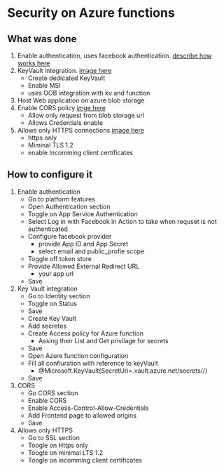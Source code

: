 # Security on Azure functions

## What was done

1. Enable authentication, uses facebook authentication. [describe how works here](https://pawelharacz.com/2019/12/30/authentication-in-azure-functions/)
1. KeyVault integration. [image here](https://github.com/PawelHaracz/25daysofserverless/blob/master/Day24/Pictures/KeyVaultIntegration.jpg)
    - Create dedicated KeyVault
    - Enable MSI
    - uses OOB integration with kv and function
1. Host Web application on azure blob storage
1. Enable CORS policy [imge here](https://github.com/PawelHaracz/25daysofserverless/blob/master/Day24/Pictures/CORS.jpg)
    - Allow only request from blob storage url
    - Allows Credentials enable
1. Allows only HTTPS connections [image here](https://github.com/PawelHaracz/25daysofserverless/blob/master/Day24/Pictures/HTTPs.jpg)
    - https only
    - Miminal TLS 1.2
    - enable Incomming client certificates

## How to configure it

1. Enable authentication
    - Go to platform features
    - Open Authentication section
    - Toggle on App Service Authentication
    - Select Log in with Facebook in Action to take when requset is not authenticated
    - Configure facebook provider
        - provide App ID and App Secret
        - select email and public_profie scope
    - Toggle off token store
    - Provide Allowed External Redirect URL
        - your app url
    - Save
1. Key Vault integration
    - Go to Identity section
    - Toggle on Status
    - Save
    - Create Key Vault
    - Add secretes
    - Create Access policy for Azure function
        - Assing their List and Get privilage for secrets
    - Save
    - Open Azure function configuration
    - Fill all confiuration with reference to keyVault
        - @Microsoft.KeyVault(SecretUri=<KeyVaultName>.vault.azure.net/secrets/<your-secret-name>/)
    - Save
1. CORS
    - Go CORS section
    - Enable CORS
    - Enable Access-Control-Allow-Credentials
    - Add Frontend page to allowed origins
    - Save
1. Allows only HTTPS
    - Go to SSL section
    - Toogle on Https only
    - Toogle on minimal LTS 1.2
    - Toogle on incomming client certificates
